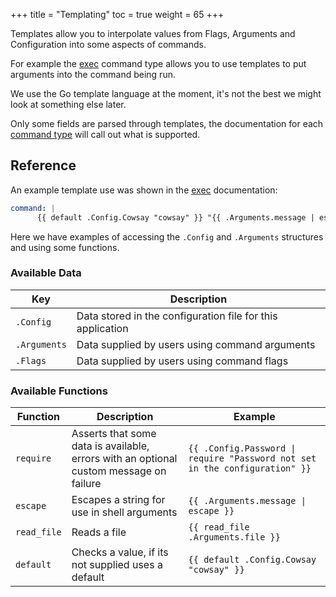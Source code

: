 +++
title = "Templating"
toc = true
weight = 65
+++

Templates allow you to interpolate values from Flags, Arguments and Configuration into some aspects of commands.

For example the [exec](../exec) command type allows you to use templates to put arguments into the command being run.

We use the Go template language at the moment, it's not the best we might look at something else later.

Only some fields are parsed through templates, the documentation for each [command type](../common-settings) will call out what is supported.

## Reference

An example template use was shown in the [exec](../exec) documentation:

```yaml
command: |
      {{ default .Config.Cowsay "cowsay" }} "{{ .Arguments.message | escape }}"
```

Here we have examples of accessing the `.Config` and `.Arguments` structures and using some functions.

### Available Data

| Key          | Description                                                |
|--------------|------------------------------------------------------------|
| `.Config`    | Data stored in the configuration file for this application |
| `.Arguments` | Data supplied by users using command arguments             |
| `.Flags`     | Data supplied by users using command flags                 |

### Available Functions

| Function    | Description                                                                            | Example                                 |
|-------------|----------------------------------------------------------------------------------------|-----------------------------------------|
| `require`   | Asserts that some data is available, errors with an optional custom message on failure | `{{ .Config.Password \| require "Password not set in the configuration" }}`|
| `escape`    | Escapes a string for use in shell arguments                                            | `{{ .Arguments.message \| escape }}`|
| `read_file` | Reads a file                                                                           | `{{ read_file .Arguments.file }}`       |
| `default`   | Checks a value, if its not supplied uses a default                                     | `{{ default .Config.Cowsay "cowsay" }}` |
